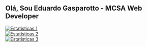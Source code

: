 ## Olá, Sou Eduardo Gasparotto - MCSA Web Developer
[![Estatísticas 1](https://github-readme-stats.vercel.app/api?username=egasparotto&count_private=true&theme=gotham&locale=pt-Br&include_all_commits=true)](https://github.com/egasparotto)
<br>
[![Estatísticas 2](https://github-readme-stats.vercel.app/api/top-langs/?username=egasparotto&count_private=true&theme=gotham&locale=pt-Br&include_all_commits=true&layout=compact)](https://github.com/egasparotto)
<br>
[![Estatísticas 3](https://github-readme-stats.vercel.app/api/wakatime?username=egasparotto&theme=gotham)](https://github.com/egasparotto)
